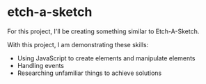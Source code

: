 # etch-a-sketch
For this project, I'll be creating something similar to Etch-A-Sketch.

With this project, I am demonstrating these skills:
- Using JavaScript to create elements and manipulate elements
- Handling events
- Researching unfamiliar things to achieve solutions